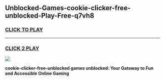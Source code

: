 
## Unblocked-Games-cookie-clicker-free-unblocked-Play-Free-q7vh8
<h3>
<a href="https://premium76.site?title=cookie-clicker-free-unblocked&ref=18A1">CLICK TO PLAY</a></h3>
<hr>

<h3>
<a href="https://premium76.site?title=cookie-clicker-free-unblocked&ref=18A1">CLICK 2 PLAY</a>
  
</h3>

<a href="https://premium76.site?title=cookie-clicker-free-unblocked&ref=18A1"><img src="https://clearcache.store/games.png"></a>


**cookie-clicker-free-unblocked games unblocked: Your Gateway to Fun and Accessible Online Gaming**
